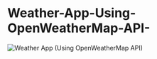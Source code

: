 # Weather-App-Using-OpenWeatherMap-API-

![Weather App (Using OpenWeatherMap API)](https://github.com/user-attachments/assets/a0dfff00-538a-41ab-bc2e-d8d1343d1066)
